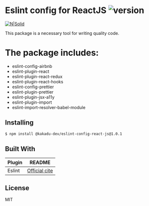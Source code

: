 # Eslint config for ReactJS ![version](https://img.shields.io/badge/version-1.0.1-blue)

[![N|Solid](https://avatars3.githubusercontent.com/u/39901497?s=200&v=4)](https://github.com/kakadu-dev)


This package is a necessary tool for writing quality code.

# The package includes:
  - eslint-config-airbnb
  - eslint-plugin-react
  - eslint-plugin-react-redux
  - eslint-plugin-react-hooks
  - eslint-config-prettier
  - eslint-plugin-prettier
  - eslint-plugin-jsx-a11y
  - eslint-plugin-import
  - eslint-import-resolver-babel-module

## Installing

```sh
$ npm install @kakadu-dev/eslint-config-react-js@1.0.1
```

## Built With

| Plugin | README |
| ------ | ------ |
| Eslint | [Official cite](https://eslint.org/) |

License
----

MIT
